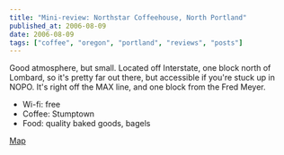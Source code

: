 ```yaml
---
title: "Mini-review: Northstar Coffeehouse, North Portland"
published_at: 2006-08-09
date: 2006-08-09
tags: ["coffee", "oregon", "portland", "reviews", "posts"]
---
```

Good atmosphere, but small. Located off Interstate, one block north of Lombard, so it's pretty far out there, but accessible if you're stuck up in NOPO. It's right off the MAX line, and one block from the Fred Meyer.

*   Wi-fi: free
*   Coffee: Stumptown
*   Food: quality baked goods, bagels

[Map](http://maps.google.com/maps?f=q&hl=en&q=7540+N.+Interstate,+Portland+OR&ie=UTF8&om=1)